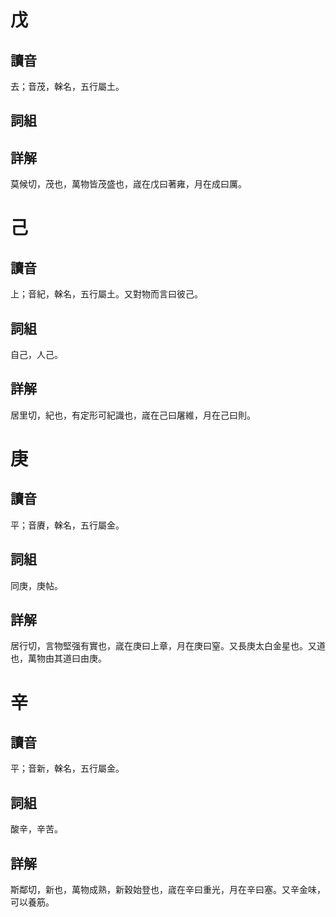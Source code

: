 # 戊

## 讀音
去；音茂，榦名，五行屬土。

## 詞組

## 詳解
莫候切，茂也，萬物皆茂盛也，𡻕在戊曰著雍，月在成曰厲。

# 己

## 讀音
上；音紀，榦名，五行屬土。又對物而言曰彼己。

## 詞組
自己，人己。

## 詳解
居里切，紀也，有定形可紀識也，𡻕在己曰屠維，月在己曰則。

# 庚

## 讀音
平；音賡，榦名，五行屬金。

## 詞組
同庚，庚帖。

## 詳解
居行切，言物堅强有實也，𡻕在庚曰上章，月在庚曰窒。又長庚太白金星也。又道也，萬物由其道曰由庚。

# 辛

## 讀音
平；音新，榦名，五行屬金。

## 詞組
酸辛，辛苦。

## 詳解
斯鄰切，新也，萬物成熟，新穀始登也，𡻕在辛曰重光，月在辛曰塞。又辛金味，可以養筋。


